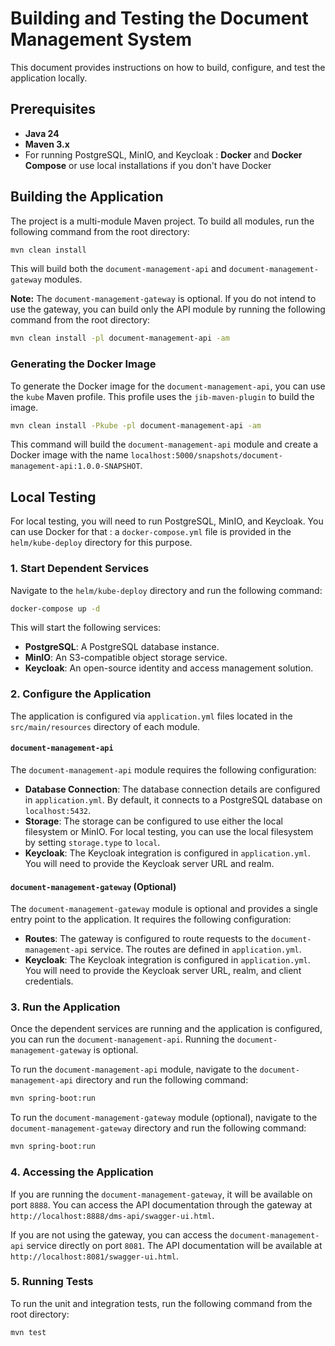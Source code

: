 
# Building and Testing the Document Management System

This document provides instructions on how to build, configure, and test the application locally.

## Prerequisites

*   **Java 24**
*   **Maven 3.x**
*   For running PostgreSQL, MinIO, and Keycloak : **Docker** and   **Docker Compose** or use local installations if you don't have Docker  

## Building the Application

The project is a multi-module Maven project. To build all modules, run the following command from the root directory:

```bash
mvn clean install
```

This will build both the `document-management-api` and `document-management-gateway` modules.

**Note:** The `document-management-gateway` is optional. If you do not intend to use the gateway, you can build only the API module by running the following command from the root directory:
```bash
mvn clean install -pl document-management-api -am
```

### Generating the Docker Image

To generate the Docker image for the `document-management-api`, you can use the `kube` Maven profile. This profile uses the `jib-maven-plugin` to build the image.

```bash
mvn clean install -Pkube -pl document-management-api -am
```

This command will build the `document-management-api` module and create a Docker image with the name `localhost:5000/snapshots/document-management-api:1.0.0-SNAPSHOT`.

## Local Testing

For local testing, you will need to run PostgreSQL, MinIO, and Keycloak.
You can use Docker for that : a `docker-compose.yml` file is provided in the `helm/kube-deploy` directory for this purpose.

### 1. Start Dependent Services

Navigate to the `helm/kube-deploy` directory and run the following command:

```bash
docker-compose up -d
```

This will start the following services:

*   **PostgreSQL**: A PostgreSQL database instance.
*   **MinIO**: An S3-compatible object storage service.
*   **Keycloak**: An open-source identity and access management solution.

### 2. Configure the Application

The application is configured via `application.yml` files located in the `src/main/resources` directory of each module.

#### `document-management-api`

The `document-management-api` module requires the following configuration:

*   **Database Connection**: The database connection details are configured in `application.yml`. By default, it connects to a PostgreSQL database on `localhost:5432`.
*   **Storage**: The storage can be configured to use either the local filesystem or MinIO. For local testing, you can use the local filesystem by setting `storage.type` to `local`.
*   **Keycloak**: The Keycloak integration is configured in `application.yml`. You will need to provide the Keycloak server URL and realm.

#### `document-management-gateway` (Optional)

The `document-management-gateway` module is optional and provides a single entry point to the application. It requires the following configuration:

*   **Routes**: The gateway is configured to route requests to the `document-management-api` service. The routes are defined in `application.yml`.
*   **Keycloak**: The Keycloak integration is configured in `application.yml`. You will need to provide the Keycloak server URL, realm, and client credentials.

### 3. Run the Application

Once the dependent services are running and the application is configured, you can run the `document-management-api`. Running the `document-management-gateway` is optional.

To run the `document-management-api` module, navigate to the `document-management-api` directory and run the following command:

```bash
mvn spring-boot:run
```

To run the `document-management-gateway` module (optional), navigate to the `document-management-gateway` directory and run the following command:

```bash
mvn spring-boot:run
```

### 4. Accessing the Application

If you are running the `document-management-gateway`, it will be available on port `8888`. You can access the API documentation through the gateway at `http://localhost:8888/dms-api/swagger-ui.html`.

If you are not using the gateway, you can access the `document-management-api` service directly on port `8081`. The API documentation will be available at `http://localhost:8081/swagger-ui.html`.

### 5. Running Tests

To run the unit and integration tests, run the following command from the root directory:

```bash
mvn test
```
